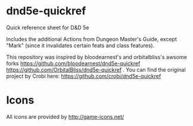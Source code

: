 dnd5e-quickref
==============

Quick reference sheet for D&amp;D 5e

Includes the additional Actions from Dungeon Master's Guide, except "Mark" (since it invalidates certain feats and class features).

This repository was inspired by bloodearnest's and orbitalbliss's awsome forks
https://github.com/bloodearnest/dnd5e-quickref
https://github.com/OrbitalBliss/dnd5e-quickref
.
You can find the original project by Crobi here: https://github.com/crobi/dnd5e-quickref


Icons
==============

All icons are provided by http://game-icons.net/